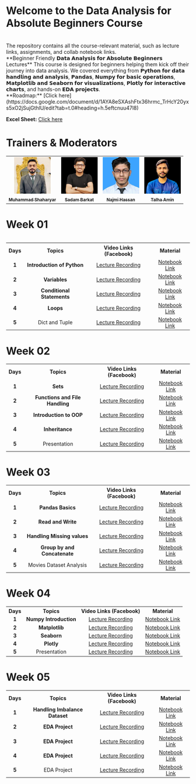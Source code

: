 # Welcome to the Data Analysis for Absolute Beginners Course
<br>
The repository contains all the course-relevant material, such as lecture links, assignments, and collab notebook links.
<br>
**Beginner Friendly 𝗗𝗮𝘁𝗮 𝗔𝗻𝗮𝗹𝘆𝘀𝗶𝘀 𝗳𝗼𝗿 𝗔𝗯𝘀𝗼𝗹𝘂𝘁𝗲 𝗕𝗲𝗴𝗶𝗻𝗻𝗲𝗿𝘀 Lectures** This course is designed for beginners helping them kick off their journey into data analysis. We covered everything from 𝗣𝘆𝘁𝗵𝗼𝗻 𝗳𝗼𝗿 𝗱𝗮𝘁𝗮 𝗵𝗮𝗻𝗱𝗹𝗶𝗻𝗴 𝗮𝗻𝗱 𝗮𝗻𝗮𝗹𝘆𝘀𝗶𝘀, 𝗣𝗮𝗻𝗱𝗮𝘀, 𝗡𝘂𝗺𝗽𝘆 𝗳𝗼𝗿 𝗯𝗮𝘀𝗶𝗰 𝗼𝗽𝗲𝗿𝗮𝘁𝗶𝗼𝗻𝘀, 𝗠𝗮𝘁𝗽𝗹𝗼𝘁𝗹𝗶𝗯 𝗮𝗻𝗱 𝗦𝗲𝗮𝗯𝗼𝗿𝗻 𝗳𝗼𝗿 𝘃𝗶𝘀𝘂𝗮𝗹𝗶𝘇𝗮𝘁𝗶𝗼𝗻𝘀, 𝗣𝗹𝗼𝘁𝗹𝘆 𝗳𝗼𝗿 𝗶𝗻𝘁𝗲𝗿𝗮𝗰𝘁𝗶𝘃𝗲 𝗰𝗵𝗮𝗿𝘁𝘀, and hands-on 𝗘𝗗𝗔 𝗽𝗿𝗼𝗷𝗲𝗰𝘁𝘀.
<br>
**Roadmap:** [Click here](https://docs.google.com/document/d/1AYA8eSXAshFtx36hrmc_TrHcY20yxs5xO2jSujGthlU/edit?tab=t.0#heading=h.5eftcnuu47l8)

**Excel Sheet:** [Click here](https://docs.google.com/spreadsheets/d/1bVuiyLtGp3zBnEoYheoynSaU4MhmCcgS1Tz2JseVnbA/edit?usp=sharing)

# Trainers & Moderators

<table >
    <tbody>
        <tr>
            <td align="center">
                <a href="https://www.linkedin.com/in/muhammad-shaharyar-sarwar/">
                    <img src= "https://github.com/M-Shaharyar/Data-Analysis-for-Absolute-Beginner-/blob/main/Images/M.Shaharyar.jpeg" width="100px;" alt="Muhammad Shaharyar"/>
                    <br />
                    <sub><b>Muhammad Shaharyar</b></sub>
                </a> 
            </td>
            <td align="center">
                <a href="https://www.linkedin.com/in/sadam-barkat/">
                    <img src="https://github.com/M-Shaharyar/Data-Analysis-for-Absolute-Beginner-/blob/main/Images/Sadam%20Barkat.jpeg" width="100px;" alt="Sadam Barkat"/>
                    <br />
                    <sub><b>Sadam Barkat</b></sub>
                </a> 
            </td>
           <td align="center">
                <a href="https://www.linkedin.com/in/najmihassan/">
                    <img src="https://github.com/M-Shaharyar/Data-Analysis-for-Absolute-Beginner-/blob/main/Images/Najmi%20Hassan.jpeg" width="100px;" alt="Najmi Hassan"/>
                    <br />
                    <sub><b>Najmi Hassan</b></sub>
                </a> 
            </td>
           <td align="center">
                <a href="https://www.linkedin.com/in/talha-amin-a21b16292/">
                    <img src="https://github.com/M-Shaharyar/Data-Analysis-for-Absolute-Beginner-/blob/main/Images/Talha%20Amin.jpeg" width="100px;" alt="Talha Amin"/>
                    <br />
                    <sub><b>Talha Amin</b></sub>
                </a> 
            </td>
</tbody>
<table>

# Week 01

<table>
    <tbody>
     <tr>
      <th>Days</th>
      <th>Topics</th>
      <th>Video Links (Facebook)</th>
      <th>Material</th>
     </tr> 
     <tr>
       <td align="center"><b>1</b></td>
       <td align="center"><b>Introduction of Python</b></td>
       <td align="center"><a href="https://fb.watch/x3ijogBdeQ/">Lecture Recording</a></td>
       <td align="center"><a href="https://github.com/Sadam-Barkat/Data_Analysis_For_Absolute_Beginners/blob/main/1_Week_Python_Basics_And_Control_Structure/variables_string_number.ipynb">Notebook Link</a></td>
     </tr>
     <tr>
       <td align="center"><b>2</b></td>
       <td align="center"><b>Variables</b></td>
       <td align="center"><a href="https://fb.watch/x3ijogBdeQ/">Lecture Recording</a></td>
       <td align="center"><a href="https://github.com/Sadam-Barkat/Data_Analysis_For_Absolute_Beginners/blob/main/1_Week_Python_Basics_And_Control_Structure/variables_string_number.ipynb">Notebook Link</a></td>
     </tr>  
     <tr>
       <td align="center"><b>3</b></td>
       <td align="center"><b>Conditional Statements</b></td>
       <td align="center"><a href="https://fb.watch/wpigrzQO4o/">Lecture Recording</a></td>
       <td align="center"><a href="https://github.com/Sadam-Barkat/Data_Analysis_For_Absolute_Beginners/blob/main/1_Week_Python_Basics_And_Control_Structure/Conditional%20Statements.ipynb">Notebook Link</a></td>
     </tr>
     <tr>
       <td align="center"><b>4</b></td>
       <td align="center"><b>Loops</b></td>
       <td align="center"><a href="https://fb.watch/wqC0Kt1s17/">Lecture Recording</a></td>
       <td align="center"><a href="https://github.com/Sadam-Barkat/Data_Analysis_For_Absolute_Beginners/blob/main/1_Week_Python_Basics_And_Control_Structure/3-Loops.ipynb">Notebook Link</a></td>
     </tr>
     <tr>
       <td align="center"><b>5</b></td>
       <td align="center">Dict and Tuple<b></b></td>
       <td align="center"><a href="https://fb.watch/wrWJkzhfDF/">Lecture Recording</a></td>
       <td align="center"><a href="https://github.com/Sadam-Barkat/Data_Analysis_For_Absolute_Beginners/blob/main/1_Week_Python_Basics_And_Control_Structure/4-dict_tuple.ipynb">Notebook Link</a></td>
     </tr>
    </tbody>
</table>

# Week 02

<table>
    <tbody>
     <tr>
      <th>Days</th>
      <th>Topics</th>
      <th>Video Links (Facebook)</th>
      <th>Material</th>
     </tr> 
     <tr>
       <td align="center"><b>1</b></td>
       <td align="center"><b>Sets</b></td>
       <td align="center"><a href="https://fb.watch/wvRdcyFZgy/">Lecture Recording</a></td>
       <td align="center"><a href="https://github.com/Sadam-Barkat/Data_Analysis_For_Absolute_Beginners/blob/main/1_Week_Python_Basics_And_Control_Structure/5-Sets%20and%20Functions.ipynb">Notebook Link</a></td>
     </tr>
     <tr>
       <td align="center"><b>2</b></td>
       <td align="center"><b>Functions and File Handling</b></td>
       <td align="center"><a href="https://fb.watch/x3iowWtKrF/">Lecture Recording</a></td>
       <td align="center"><a href="https://github.com/Sadam-Barkat/Data_Analysis_For_Absolute_Beginners/blob/main/2_Week_Functions_File_Handling_OOP_Concepts/1-functions_and_file_heandling.ipynb">Notebook Link</a></td>
     </tr>  
     <tr>
       <td align="center"><b>3</b></td>
       <td align="center"><b>Introduction to OOP</b></td>
       <td align="center"><a href="https://fb.watch/wyTGiTPZUN/">Lecture Recording</a></td>
       <td align="center"><a href="https://github.com/Sadam-Barkat/Data_Analysis_For_Absolute_Beginners/blob/main/2_Week_Functions_File_Handling_OOP_Concepts/2-Introduction_to_OOP.ipynb">Notebook Link</a></td>
     </tr>
     <tr>
       <td align="center"><b>4</b></td>
       <td align="center"><b>Inheritance</b></td>
       <td align="center"><a href="https://fb.watch/wzS08o5V1r/">Lecture Recording</a></td>
       <td align="center"><a href="https://github.com/Sadam-Barkat/Data_Analysis_For_Absolute_Beginners/blob/main/2_Week_Functions_File_Handling_OOP_Concepts/3-inheritance.ipynb">Notebook Link</a></td>
     </tr>
     <tr>
       <td align="center"><b>5</b></td>
       <td align="center">Presentation<b></b></td>
       <td align="center"><a href="https://fb.watch/wB8Yv0v8YV/">Lecture Recording</a></td>
       <td align="center"><a href="https://github.com/Sadam-Barkat/Data_Analysis_For_Absolute_Beginners/blob/main/1_Week_Python_Basics_And_Control_Structure/4-dict_tuple.ipynb">Notebook Link</a></td>
     </tr>
    </tbody>
</table>


# Week 03

<table>
    <tbody>
     <tr>
      <th>Days</th>
      <th>Topics</th>
      <th>Video Links (Facebook)</th>
      <th>Material</th>
     </tr> 
     <tr>
       <td align="center"><b>1</b></td>
       <td align="center"><b>Pandas Basics</b></td>
       <td align="center"><a href="https://fb.watch/wFkCPs71xa/">Lecture Recording</a></td>
       <td align="center"><a href="https://github.com/Sadam-Barkat/Data_Analysis_For_Absolute_Beginners/blob/main/3_Week_Pandas_Data_Handling_Analysis/1-Pandas_Basics.ipynb">Notebook Link</a></td>
     </tr>
     <tr>
       <td align="center"><b>2</b></td>
       <td align="center"><b>Read and Write</b></td>
       <td align="center"><a href="https://fb.watch/wGre1plaiV/">Lecture Recording</a></td>
       <td align="center"><a href="https://github.com/Sadam-Barkat/Data_Analysis_For_Absolute_Beginners/blob/main/3_Week_Pandas_Data_Handling_Analysis/2-Read_and_Write_to_Excel.ipynb">Notebook Link</a></td>
     </tr>  
     <tr>
       <td align="center"><b>3</b></td>
       <td align="center"><b>Handling Missing values</b></td>
       <td align="center"><a href="https://fb.watch/wHOCPsRyCS/">Lecture Recording</a></td>
       <td align="center"><a href="https://github.com/Sadam-Barkat/Data_Analysis_For_Absolute_Beginners/blob/main/3_Week_Pandas_Data_Handling_Analysis/3-%20Handling%20_Missing%20Data_(fillna,%20dropna,%20interpolate).ipynb">Notebook Link</a></td>
     </tr>
     <tr>
       <td align="center"><b>4</b></td>
       <td align="center"><b>Group by and Concatenate</b></td>
       <td align="center"><a href="https://fb.watch/wJ8zC3Q0wU/">Lecture Recording</a></td>
       <td align="center"><a href="https://github.com/Sadam-Barkat/Data_Analysis_For_Absolute_Beginners/blob/main/3_Week_Pandas_Data_Handling_Analysis/4-Groupby_Concate.ipynb">Notebook Link</a></td>
     </tr>
     <tr>
       <td align="center"><b>5</b></td>
       <td align="center">Movies Dataset Analysis<b></b></td>
       <td align="center"><a href="https://fb.watch/wKoISELUwj/">Lecture Recording</a></td>
       <td align="center"><a href="https://github.com/Sadam-Barkat/Data_Analysis_For_Absolute_Beginners/blob/main/3_Week_Pandas_Data_Handling_Analysis/5-movies_analyssi.ipynb">Notebook Link</a></td>
     </tr>
    </tbody>
</table>


# Week 04

<table>
    <tbody>
     <tr>
      <th>Days</th>
      <th>Topics</th>
      <th>Video Links (Facebook)</th>
      <th>Material</th>
     </tr> 
     <tr>
       <td align="center"><b>1</b></td>
       <td align="center"><b>Numpy Introduction</b></td>
       <td align="center"><a href="https://fb.watch/wOx0pOzW_n/">Lecture Recording</a></td>
       <td align="center"><a href="https://github.com/Sadam-Barkat/Data_Analysis_For_Absolute_Beginners/blob/main/4_Week_Numpy_Operations_Visuali_zation_Basics/1-Numpy_Intro_And_Basic_Operations.ipynb">Notebook Link</a></td>
     </tr>
     <tr>
       <td align="center"><b>2</b></td>
       <td align="center"><b>Matplotlib</b></td>
       <td align="center"><a href="https://web.facebook.com/share/v/1EsVWbadP8/">Lecture Recording</a></td>
       <td align="center"><a href="https://github.com/Sadam-Barkat/Data_Analysis_For_Absolute_Beginners/blob/main/4_Week_Numpy_Operations_Visuali_zation_Basics/2-Matplotlib_Seaborn.ipynb">Notebook Link</a></td>
     </tr>  
     <tr>
       <td align="center"><b>3</b></td>
       <td align="center"><b>Seaborn</b></td>
       <td align="center"><a href="https://fb.watch/wR8am-dl6H/">Lecture Recording</a></td>
       <td align="center"><a href="https://github.com/Sadam-Barkat/Data_Analysis_For_Absolute_Beginners/blob/main/4_Week_Numpy_Operations_Visuali_zation_Basics/3-Seaborn.ipynb">Notebook Link</a></td>
     </tr>
     <tr>
       <td align="center"><b>4</b></td>
       <td align="center"><b>Plotly</b></td>
       <td align="center"><a href="https://fb.watch/wSiJbfxCAF/">Lecture Recording</a></td>
       <td align="center"><a href="https://github.com/Sadam-Barkat/Data_Analysis_For_Absolute_Beginners/blob/main/4_Week_Numpy_Operations_Visuali_zation_Basics/4-Plotly.ipynb">Notebook Link</a></td>
     </tr>
     <tr>
       <td align="center"><b>5</b></td>
       <td align="center">Presentation<b></b></td>
       <td align="center"><a href="https://fb.watch/wXzy3XUSTX/">Lecture Recording</a></td>
       <td align="center"><a href="https://fb.watch/wXzy3XUSTX/">Notebook Link</a></td>
     </tr>
    </tbody>
</table>


# Week 05

<table>
    <tbody>
     <tr>
      <th>Days</th>
      <th>Topics</th>
      <th>Video Links (Facebook)</th>
      <th>Material</th>
     </tr> 
     <tr>
       <td align="center"><b>1</b></td>
       <td align="center"><b>Handling Imbalance Dataset</b></td>
       <td align="center"><a href="https://fb.watch/wXzuCmmlf8/">Lecture Recording</a></td>
       <td align="center"><a href="https://github.com/Sadam-Barkat/Data_Analysis_For_Absolute_Beginners/blob/main/5_Week_Exploratory_Data_Analysis_(EDA)_Final_Project/1-Handling_Imbalance_Dataset.ipynb">Notebook Link</a></td>
     </tr>
     <tr>
       <td align="center"><b>2</b></td>
       <td align="center"><b>EDA Project</b></td>
       <td align="center"><a href="https://fb.watch/w_2lO2jpmN/">Lecture Recording</a></td>
       <td align="center"><a href="https://github.com/Sadam-Barkat/Data_Analysis_For_Absolute_Beginners/blob/main/5_Week_Exploratory_Data_Analysis_(EDA)_Final_Project/4-EDA_Project.ipynb">Notebook Link</a></td>
     </tr>  
     <tr>
       <td align="center"><b>3</b></td>
       <td align="center"><b>EDA Project</b></td>
       <td align="center"><a href="https://fb.watch/w_EWLD2WZk/">Lecture Recording</a></td>
       <td align="center"><a href="https://github.com/Sadam-Barkat/Data_Analysis_For_Absolute_Beginners/blob/main/5_Week_Exploratory_Data_Analysis_(EDA)_Final_Project/4-EDA_Project.ipynb">Notebook Link</a></td>
     </tr>
     <tr>
       <td align="center"><b>4</b></td>
       <td align="center"><b>EDA Project</b></td>
       <td align="center"><a href="https://fb.watch/w-yUvwcZv0/">Lecture Recording</a></td>
       <td align="center"><a href="https://github.com/Sadam-Barkat/Data_Analysis_For_Absolute_Beginners/blob/main/5_Week_Exploratory_Data_Analysis_(EDA)_Final_Project/4-EDA_Project.ipynb">Notebook Link</a></td>
     </tr>
     <tr>
       <td align="center"><b>5</b></td>
       <td align="center">EDA Project<b></b></td>
       <td align="center"><a href="https://fb.watch/x0R9_I8SfW/">Lecture Recording</a></td>
       <td align="center"><a href="https://github.com/Sadam-Barkat/Data_Analysis_For_Absolute_Beginners/blob/main/5_Week_Exploratory_Data_Analysis_(EDA)_Final_Project/4-EDA_Project.ipynb">Notebook Link</a></td>
     </tr>
    </tbody>
</table>




